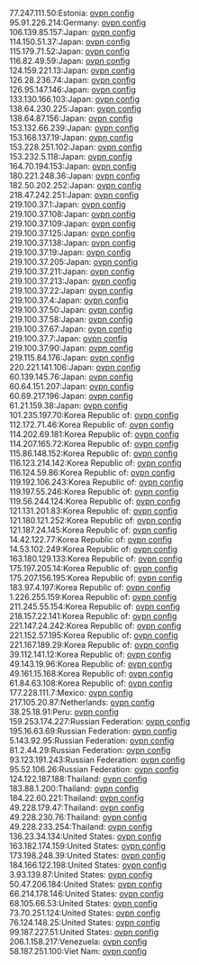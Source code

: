 77.247.111.50:Estonia: [ovpn config](vpn/77_247_111_50.ovpn)  
95.91.226.214:Germany: [ovpn config](vpn/95_91_226_214.ovpn)  
106.139.85.157:Japan: [ovpn config](vpn/106_139_85_157.ovpn)  
114.150.51.37:Japan: [ovpn config](vpn/114_150_51_37.ovpn)  
115.179.71.52:Japan: [ovpn config](vpn/115_179_71_52.ovpn)  
116.82.49.59:Japan: [ovpn config](vpn/116_82_49_59.ovpn)  
124.159.221.13:Japan: [ovpn config](vpn/124_159_221_13.ovpn)  
126.28.236.74:Japan: [ovpn config](vpn/126_28_236_74.ovpn)  
126.95.147.146:Japan: [ovpn config](vpn/126_95_147_146.ovpn)  
133.130.166.103:Japan: [ovpn config](vpn/133_130_166_103.ovpn)  
138.64.230.225:Japan: [ovpn config](vpn/138_64_230_225.ovpn)  
138.64.87.156:Japan: [ovpn config](vpn/138_64_87_156.ovpn)  
153.132.66.239:Japan: [ovpn config](vpn/153_132_66_239.ovpn)  
153.168.137.19:Japan: [ovpn config](vpn/153_168_137_19.ovpn)  
153.228.251.102:Japan: [ovpn config](vpn/153_228_251_102.ovpn)  
153.232.5.118:Japan: [ovpn config](vpn/153_232_5_118.ovpn)  
164.70.194.153:Japan: [ovpn config](vpn/164_70_194_153.ovpn)  
180.221.248.36:Japan: [ovpn config](vpn/180_221_248_36.ovpn)  
182.50.202.252:Japan: [ovpn config](vpn/182_50_202_252.ovpn)  
218.47.242.251:Japan: [ovpn config](vpn/218_47_242_251.ovpn)  
219.100.37.1:Japan: [ovpn config](vpn/219_100_37_1.ovpn)  
219.100.37.108:Japan: [ovpn config](vpn/219_100_37_108.ovpn)  
219.100.37.109:Japan: [ovpn config](vpn/219_100_37_109.ovpn)  
219.100.37.125:Japan: [ovpn config](vpn/219_100_37_125.ovpn)  
219.100.37.138:Japan: [ovpn config](vpn/219_100_37_138.ovpn)  
219.100.37.19:Japan: [ovpn config](vpn/219_100_37_19.ovpn)  
219.100.37.205:Japan: [ovpn config](vpn/219_100_37_205.ovpn)  
219.100.37.211:Japan: [ovpn config](vpn/219_100_37_211.ovpn)  
219.100.37.213:Japan: [ovpn config](vpn/219_100_37_213.ovpn)  
219.100.37.22:Japan: [ovpn config](vpn/219_100_37_22.ovpn)  
219.100.37.4:Japan: [ovpn config](vpn/219_100_37_4.ovpn)  
219.100.37.50:Japan: [ovpn config](vpn/219_100_37_50.ovpn)  
219.100.37.58:Japan: [ovpn config](vpn/219_100_37_58.ovpn)  
219.100.37.67:Japan: [ovpn config](vpn/219_100_37_67.ovpn)  
219.100.37.7:Japan: [ovpn config](vpn/219_100_37_7.ovpn)  
219.100.37.90:Japan: [ovpn config](vpn/219_100_37_90.ovpn)  
219.115.84.176:Japan: [ovpn config](vpn/219_115_84_176.ovpn)  
220.221.141.106:Japan: [ovpn config](vpn/220_221_141_106.ovpn)  
60.139.145.76:Japan: [ovpn config](vpn/60_139_145_76.ovpn)  
60.64.151.207:Japan: [ovpn config](vpn/60_64_151_207.ovpn)  
60.69.217.196:Japan: [ovpn config](vpn/60_69_217_196.ovpn)  
61.21.159.38:Japan: [ovpn config](vpn/61_21_159_38.ovpn)  
101.235.197.70:Korea Republic of: [ovpn config](vpn/101_235_197_70.ovpn)  
112.172.71.46:Korea Republic of: [ovpn config](vpn/112_172_71_46.ovpn)  
114.202.69.181:Korea Republic of: [ovpn config](vpn/114_202_69_181.ovpn)  
114.207.165.72:Korea Republic of: [ovpn config](vpn/114_207_165_72.ovpn)  
115.86.148.152:Korea Republic of: [ovpn config](vpn/115_86_148_152.ovpn)  
116.123.214.142:Korea Republic of: [ovpn config](vpn/116_123_214_142.ovpn)  
116.124.59.86:Korea Republic of: [ovpn config](vpn/116_124_59_86.ovpn)  
119.192.106.243:Korea Republic of: [ovpn config](vpn/119_192_106_243.ovpn)  
119.197.55.246:Korea Republic of: [ovpn config](vpn/119_197_55_246.ovpn)  
119.56.244.124:Korea Republic of: [ovpn config](vpn/119_56_244_124.ovpn)  
121.131.201.83:Korea Republic of: [ovpn config](vpn/121_131_201_83.ovpn)  
121.180.121.252:Korea Republic of: [ovpn config](vpn/121_180_121_252.ovpn)  
121.187.24.145:Korea Republic of: [ovpn config](vpn/121_187_24_145.ovpn)  
14.42.122.77:Korea Republic of: [ovpn config](vpn/14_42_122_77.ovpn)  
14.53.102.249:Korea Republic of: [ovpn config](vpn/14_53_102_249.ovpn)  
163.180.129.133:Korea Republic of: [ovpn config](vpn/163_180_129_133.ovpn)  
175.197.205.14:Korea Republic of: [ovpn config](vpn/175_197_205_14.ovpn)  
175.207.156.195:Korea Republic of: [ovpn config](vpn/175_207_156_195.ovpn)  
183.97.4.197:Korea Republic of: [ovpn config](vpn/183_97_4_197.ovpn)  
1.226.255.159:Korea Republic of: [ovpn config](vpn/1_226_255_159.ovpn)  
211.245.55.154:Korea Republic of: [ovpn config](vpn/211_245_55_154.ovpn)  
218.157.22.141:Korea Republic of: [ovpn config](vpn/218_157_22_141.ovpn)  
221.147.24.242:Korea Republic of: [ovpn config](vpn/221_147_24_242.ovpn)  
221.152.57.195:Korea Republic of: [ovpn config](vpn/221_152_57_195.ovpn)  
221.167.189.29:Korea Republic of: [ovpn config](vpn/221_167_189_29.ovpn)  
39.112.141.12:Korea Republic of: [ovpn config](vpn/39_112_141_12.ovpn)  
49.143.19.96:Korea Republic of: [ovpn config](vpn/49_143_19_96.ovpn)  
49.161.15.168:Korea Republic of: [ovpn config](vpn/49_161_15_168.ovpn)  
61.84.63.108:Korea Republic of: [ovpn config](vpn/61_84_63_108.ovpn)  
177.228.111.7:Mexico: [ovpn config](vpn/177_228_111_7.ovpn)  
217.105.20.87:Netherlands: [ovpn config](vpn/217_105_20_87.ovpn)  
38.25.18.91:Peru: [ovpn config](vpn/38_25_18_91.ovpn)  
159.253.174.227:Russian Federation: [ovpn config](vpn/159_253_174_227.ovpn)  
195.16.63.69:Russian Federation: [ovpn config](vpn/195_16_63_69.ovpn)  
5.143.92.95:Russian Federation: [ovpn config](vpn/5_143_92_95.ovpn)  
81.2.44.29:Russian Federation: [ovpn config](vpn/81_2_44_29.ovpn)  
93.123.191.243:Russian Federation: [ovpn config](vpn/93_123_191_243.ovpn)  
95.52.106.26:Russian Federation: [ovpn config](vpn/95_52_106_26.ovpn)  
124.122.187.188:Thailand: [ovpn config](vpn/124_122_187_188.ovpn)  
183.88.1.200:Thailand: [ovpn config](vpn/183_88_1_200.ovpn)  
184.22.60.221:Thailand: [ovpn config](vpn/184_22_60_221.ovpn)  
49.228.179.47:Thailand: [ovpn config](vpn/49_228_179_47.ovpn)  
49.228.230.76:Thailand: [ovpn config](vpn/49_228_230_76.ovpn)  
49.228.233.254:Thailand: [ovpn config](vpn/49_228_233_254.ovpn)  
136.23.34.134:United States: [ovpn config](vpn/136_23_34_134.ovpn)  
163.182.174.159:United States: [ovpn config](vpn/163_182_174_159.ovpn)  
173.198.248.39:United States: [ovpn config](vpn/173_198_248_39.ovpn)  
184.166.122.198:United States: [ovpn config](vpn/184_166_122_198.ovpn)  
3.93.139.87:United States: [ovpn config](vpn/3_93_139_87.ovpn)  
50.47.206.184:United States: [ovpn config](vpn/50_47_206_184.ovpn)  
66.214.178.146:United States: [ovpn config](vpn/66_214_178_146.ovpn)  
68.105.66.53:United States: [ovpn config](vpn/68_105_66_53.ovpn)  
73.70.251.124:United States: [ovpn config](vpn/73_70_251_124.ovpn)  
76.124.148.25:United States: [ovpn config](vpn/76_124_148_25.ovpn)  
99.187.227.51:United States: [ovpn config](vpn/99_187_227_51.ovpn)  
206.1.158.217:Venezuela: [ovpn config](vpn/206_1_158_217.ovpn)  
58.187.251.100:Viet Nam: [ovpn config](vpn/58_187_251_100.ovpn)  
